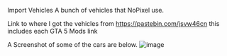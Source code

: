 Import Vehicles
A bunch of vehicles that NoPixel use.

Link to where I got the vehicles from https://pastebin.com/jsvw46cn this includes each GTA 5 Mods link

A Screenshot of some of the cars are below.
![image](https://i.imgur.com/xqbQb7p.jpg)
